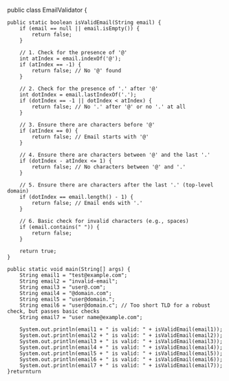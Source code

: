 public class EmailValidator {

    public static boolean isValidEmail(String email) {
        if (email == null || email.isEmpty()) {
            return false;
        }

        // 1. Check for the presence of '@'
        int atIndex = email.indexOf('@');
        if (atIndex == -1) {
            return false; // No '@' found
        }

        // 2. Check for the presence of '.' after '@'
        int dotIndex = email.lastIndexOf('.');
        if (dotIndex == -1 || dotIndex < atIndex) {
            return false; // No '.' after '@' or no '.' at all
        }

        // 3. Ensure there are characters before '@'
        if (atIndex == 0) {
            return false; // Email starts with '@'
        }

        // 4. Ensure there are characters between '@' and the last '.'
        if (dotIndex - atIndex <= 1) {
            return false; // No characters between '@' and '.'
        }

        // 5. Ensure there are characters after the last '.' (top-level domain)
        if (dotIndex == email.length() - 1) {
            return false; // Email ends with '.'
        }
        
        // 6. Basic check for invalid characters (e.g., spaces)
        if (email.contains(" ")) {
            return false;
        }

        return true;
    }

    public static void main(String[] args) {
        String email1 = "test@example.com";
        String email2 = "invalid-email";
        String email3 = "user@.com";
        String email4 = "@domain.com";
        String email5 = "user@domain.";
        String email6 = "user@domain.c"; // Too short TLD for a robust check, but passes basic checks
        String email7 = "user name@example.com";

        System.out.println(email1 + " is valid: " + isValidEmail(email1));
        System.out.println(email2 + " is valid: " + isValidEmail(email2));
        System.out.println(email3 + " is valid: " + isValidEmail(email3));
        System.out.println(email4 + " is valid: " + isValidEmail(email4));
        System.out.println(email5 + " is valid: " + isValidEmail(email5));
        System.out.println(email6 + " is valid: " + isValidEmail(email6));
        System.out.println(email7 + " is valid: " + isValidEmail(email7));
    }returnturn
